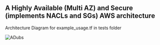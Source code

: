 ## A Highly Available (Multi AZ) and Secure (implements NACLs and SGs) AWS architecture


Architecture Diagram for example_usage.tf in tests folder


![ADubs](https://github.com/user-attachments/assets/4804558b-c22e-4521-8560-c781613e1bef)
